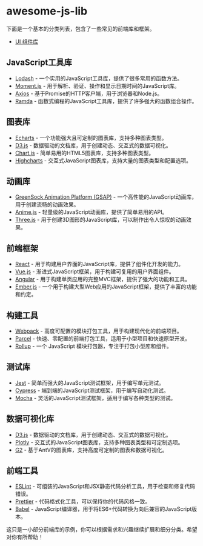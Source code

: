# awesome-js-lib

下面是一个基本的分类列表，包含了一些常见的前端库和框架。

- [UI 组件库](./category/ui-components.md)

## JavaScript工具库
- [Lodash](https://lodash.com/) - 一个实用的JavaScript工具库，提供了很多常用的函数方法。
- [Moment.js](https://momentjs.com/) - 用于解析、验证、操作和显示日期时间的JavaScript库。
- [Axios](https://github.com/axios/axios) - 基于Promise的HTTP客户端，用于浏览器和Node.js。
- [Ramda](https://ramdajs.com/) - 函数式编程的JavaScript工具库，提供了许多强大的函数组合操作。

## 图表库
- [Echarts](https://echarts.apache.org/) - 一个功能强大且可定制的图表库，支持多种图表类型。
- [D3.js](https://d3js.org/) - 数据驱动的文档库，用于创建动态、交互式的数据可视化。
- [Chart.js](https://www.chartjs.org/) - 简单易用的HTML5图表库，支持多种图表类型。
- [Highcharts](https://www.highcharts.com/) - 交互式JavaScript图表库，支持大量的图表类型和配置选项。

## 动画库
- [GreenSock Animation Platform (GSAP)](https://greensock.com/gsap/) - 一个高性能的JavaScript动画库，用于创建流畅的动画效果。
- [Anime.js](https://animejs.com/) - 轻量级的JavaScript动画库，提供了简单易用的API。
- [Three.js](https://threejs.org/) - 用于创建3D图形的JavaScript库，可以制作出令人惊叹的动画效果。

## 前端框架
- [React](https://reactjs.org/) - 用于构建用户界面的JavaScript库，提供了组件化开发的能力。
- [Vue.js](https://vuejs.org/) - 渐进式JavaScript框架，用于构建可复用的用户界面组件。
- [Angular](https://angular.io/) - 用于构建单页应用的完整MVC框架，提供了强大的功能和工具。
- [Ember.js](https://emberjs.com/) - 一个用于构建大型Web应用的JavaScript框架，提供了丰富的功能和约定。

## 构建工具
- [Webpack](https://webpack.js.org/) - 高度可配置的模块打包工具，用于构建现代化的前端项目。
- [Parcel](https://parceljs.org/) - 快速、零配置的前端打包工具，适用于小型项目和快速原型开发。
- [Rollup](https://rollupjs.org/) - 一个 JavaScript 模块打包器，专注于打包小型库和组件。

## 测试库
- [Jest](https://jestjs.io/) - 简单而强大的JavaScript测试框架，用于编写单元测试。
- [Cypress](https://www.cypress.io/) - 端到端的JavaScript测试框架，用于编写自动化测试。
- [Mocha](https://mochajs.org/) - 灵活的JavaScript测试框架，适用于编写各种类型的测试。

## 数据可视化库
- [D3.js](https://d3js.org/) - 数据驱动的文档库，用于创建动态、交互式的数据可视化。
- [Plotly](https://plotly.com/javascript/) - 交互式的JavaScript图表库，支持多种图表类型和可定制选项。
- [G2](https://g2.antv.vision/) - 基于AntV的图表库，支持高度可定制的图表和数据可视化。

## 前端工具
- [ESLint](https://eslint.org/) - 可组装的JavaScript和JSX静态代码分析工具，用于检查和修复代码错误。
- [Prettier](https://prettier.io/) - 代码格式化工具，可以保持你的代码风格一致。
- [Babel](https://babeljs.io/) - JavaScript编译器，用于将ES6+代码转换为向后兼容的JavaScript版本。

这只是一小部分前端库的示例，你可以根据需求和兴趣继续扩展和细分分类。希望对你有所帮助！